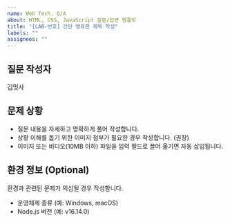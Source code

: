 ```yaml
---
name: Web Tech. Q/A
about: HTML, CSS, JavaScript 질문/답변 템플릿
title: "[LAB-번호] 간단 명료한 제목 작성"
labels: ""
assignees: ""
---
```


## 질문 작성자

김멋사

## 문제 상황

- 질문 내용을 자세하고 명확하게 풀어 작성합니다.
- 상황 이해를 돕기 위한 이미지 첨부가 필요한 경우 작성합니다. (권장)
- 이미지 또는 비디오(10MB 이하) 파일을 입력 필드로 끌어 옮기면 자동 삽입됩니다.

## 환경 정보 (Optional)

환경과 관련된 문제가 의심될 경우 작성합니다.

- 운영체제 종류 (예: Windows, macOS)
- Node.js 버전 (예: v16.14.0)
